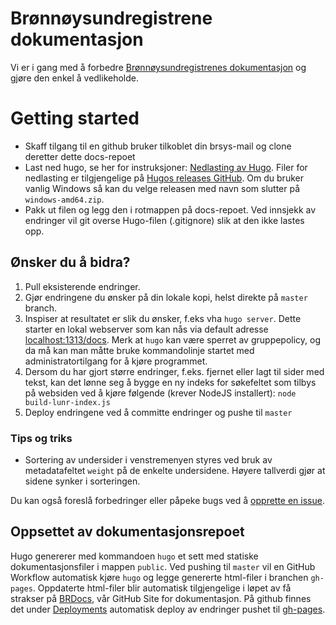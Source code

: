 # Brønnøysundregistrene dokumentasjon

Vi er i gang med å forbedre [Brønnøysundregistrenes dokumentasjon](https://brreg.github.io/docs/) og gjøre den enkel å vedlikeholde.

# Getting started

- Skaff tilgang til en github bruker tilkoblet din brsys-mail og clone deretter dette docs-repoet
- Last ned hugo, se her for instruksjoner: [Nedlasting av Hugo](https://gohugo.io/getting-started/installing/). Filer for nedlasting er tilgjengelige på [Hugos releases GitHub](https://github.com/gohugoio/hugo/releases). Om du bruker vanlig Windows så kan du velge releasen med navn som slutter på `windows-amd64.zip`.
- Pakk ut filen og legg den i rotmappen på docs-repoet. Ved innsjekk av endringer vil git overse Hugo-filen (.gitignore) slik at den ikke lastes opp.

## Ønsker du å bidra?

1. Pull eksisterende endringer.
2. Gjør endringene du ønsker på din lokale kopi, helst direkte på `master` branch.
3. Inspiser at resultatet er slik du ønsker, f.eks vha `hugo server`. Dette starter en lokal webserver som kan nås via default adresse [localhost:1313/docs](localhost:1313/docs). Merk at `hugo` kan være sperret av gruppepolicy, og da må kan man måtte bruke kommandolinje startet med administratortilgang for å kjøre programmet.
4. Dersom du har gjort større endringer, f.eks. fjernet eller lagt til sider med tekst, kan det lønne seg å bygge en ny indeks for søkefeltet som tilbys på websiden ved å kjøre følgende (krever NodeJS installert): `node build-lunr-index.js`
5. Deploy endringene ved å committe endringer og pushe til `master`

### Tips og triks
* Sortering av undersider i venstremenyen styres ved bruk av metadatafeltet `weight` på de enkelte undersidene. Høyere tallverdi gjør at sidene synker i sorteringen. 

Du kan også foreslå forbedringer eller påpeke bugs ved å [opprette en issue](https://github.com/brreg/docs/issues).

## Oppsettet av dokumentasjonsrepoet

Hugo genererer med kommandoen `hugo` et sett med statiske dokumentasjonsfiler i mappen `public`. 
Ved pushing til `master` vil en GitHub Workflow automatisk kjøre `hugo` og legge genererte html-filer i branchen `gh-pages`. Oppdaterte html-filer blir automatisk tilgjengelige i løpet av få strakser på [BRDocs](https://brreg.github.io/docs/), vår GitHub Site for dokumentasjon. På github finnes det under [Deployments](https://github.com/brreg/docs/deployments) automatisk deploy av endringer pushet til [gh-pages](https://docs.github.com/en/github/working-with-github-pages/getting-started-with-github-pages).
